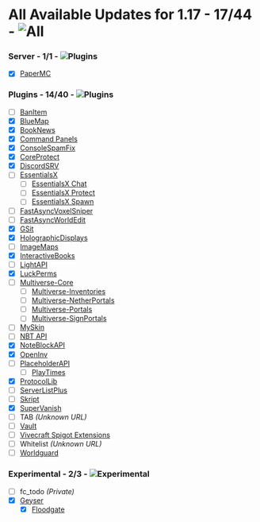 # All Available Updates for 1.17 - 17/44 - ![All](https://progress-bar.dev/38)

### Server - 1/1 - ![Plugins](https://progress-bar.dev/100)
- [x] [PaperMC](https://papermc.io)

### Plugins - 14/40 - ![Plugins](https://progress-bar.dev/35)
- [ ] [BanItem](https://www.spigotmc.org/resources/banitem-1-7-1-17.67701/)
- [x] [BlueMap](https://www.spigotmc.org/resources/bluemap.83557/)
- [x] [BookNews](https://www.spigotmc.org/resources/booknews-1-8-1-17.61163/)
- [x] [Command Panels](https://www.spigotmc.org/resources/command-panels-custom-guis.67788/)
- [x] [ConsoleSpamFix](https://www.spigotmc.org/resources/console-spam-fix.18410/)
- [x] [CoreProtect](https://www.spigotmc.org/resources/coreprotect.8631/)
- [x] [DiscordSRV](https://www.spigotmc.org/resources/discordsrv.18494/)
- [ ] [EssentialsX](https://www.spigotmc.org/resources/essentialsx.9089/)
  - [ ] [EssentialsX Chat](https://essentialsx.net/downloads.html)
  - [ ] [EssentialsX Protect](https://essentialsx.net/downloads.html)
  - [ ] [EssentialsX Spawn](https://essentialsx.net/downloads.html)
- [ ] [FastAsyncVoxelSniper](https://intellectualsites.github.io/download/favs.html)
- [ ] [FastAsyncWorldEdit](https://www.spigotmc.org/resources/fast-async-worldedit.13932/)
- [x] [GSit](https://www.spigotmc.org/resources/gsit-modern-sit-seat-and-chair-lay-and-crawl-plugin-1-13-x-1-17-x.62325/)
- [x] [HolographicDisplays](https://dev.bukkit.org/projects/holographic-displays)
- [ ] [ImageMaps](https://dev.bukkit.org/projects/imagemaps)
- [x] [InteractiveBooks](https://www.spigotmc.org/resources/interactivebooks.45604/)
- [ ] [LightAPI](https://www.spigotmc.org/resources/lightapi-fork.48247/)
- [x] [LuckPerms](https://luckperms.net/)
- [ ] [Multiverse-Core](https://dev.bukkit.org/projects/multiverse-core)
  - [ ] [Multiverse-Inventories](https://dev.bukkit.org/projects/multiverse-inventories/)
  - [ ] [Multiverse-NetherPortals](https://dev.bukkit.org/projects/multiverse-netherportals/)
  - [ ] [Multiverse-Portals](https://dev.bukkit.org/projects/multiverse-portals/)
  - [ ] [Multiverse-SignPortals](https://dev.bukkit.org/projects/multiverse-signportals/)
- [ ] [MySkin](https://www.spigotmc.org/resources/myskin-1-8-x-1-16-5.52303/)
- [ ] [NBT API](https://www.spigotmc.org/resources/nbt-api.7939/)
- [x] [NoteBlockAPI](https://www.spigotmc.org/resources/noteblockapi.19287/)
- [x] [OpenInv](https://dev.bukkit.org/projects/openinv)
- [ ] [PlaceholderAPI](https://www.spigotmc.org/resources/placeholderapi.6245/)
  - [ ] [PlayTimes](https://www.spigotmc.org/resources/playtimes-check-players-playtime-server-uptime.58858/)
- [x] [ProtocolLib](https://www.spigotmc.org/resources/protocollib.1997/)
- [ ] [ServerListPlus](https://www.spigotmc.org/resources/serverlistplus.241/)
- [ ] [Skript](https://github.com/SkriptLang/Skript/releases)
- [x] [SuperVanish](https://www.spigotmc.org/resources/supervanish-be-invisible.1331/)
- [ ] TAB *(Unknown URL)*
- [ ] [Vault](https://www.spigotmc.org/resources/vault.34315/)
- [ ] [Vivecraft Spigot Extensions](https://github.com/jrbudda/Vivecraft_Spigot_Extensions/releases)
- [ ] Whitelist *(Unknown URL)*
- [ ] [Worldguard](https://dev.bukkit.org/projects/worldguard)

### Experimental - 2/3 - ![Experimental](https://progress-bar.dev/66)
- [ ] fc_todo *(Private)*
- [x] [Geyser](https://github.com/GeyserMC/Geyser)
  - [x] [Floodgate](https://github.com/GeyserMC/Floodgate)
